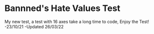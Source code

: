 # Bannned's Hate Values Test
My new test, a test with 16 axes take a long time to code, Enjoy the Test!
-23/10/21
-Updated 26/03/22
